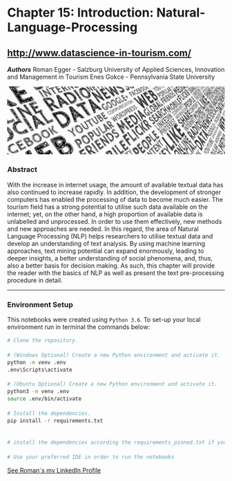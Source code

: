 # Chapter 15: Introduction: Natural-Language-Processing
## http://www.datascience-in-tourism.com/

***Authors***
Roman Egger - Salzburg University of Applied Sciences, Innovation and Management in Tourism
Enes Gokce - Pennsylvania State University

![text.png](https://github.com/DataScience-in-Tourism/Chapter-16-Text-Representation-and-Word-Embeddings/blob/main/text.png)

### Abstract

With the increase in internet usage, the amount of available textual data has also continued to increase rapidly. In addition, the development of stronger computers has enabled the processing of data to become much easier. The tourism field has a strong potential to utilise such data available on the internet; yet, on the other hand, a high proportion of available data is unlabelled and unprocessed. In order to use them effectively, new methods and new approaches are needed. In this regard, the area of Natural Language Processing (NLP) helps researchers to utilise textual data and develop an understanding of text analysis. By using machine learning approaches, text mining potential can expand enormously, leading to deeper insights, a better understanding of social phenomena, and, thus, also a better basis for decision making. As such, this chapter will provide the reader with the basics of NLP as well as present the text pre-processing procedure in detail.

-----------------------


### Environment Setup

This notebooks were created using `Python 3.6`.  To set-up your local environment run in terminal the commands below:

```bash
# Clone the repository.

# (Windows Optional) Create a new Python environment and activate it.
python -m venv .env
.env\Scripts\activate

# (Ubuntu Optional) Create a new Python environment and activate it.
python3 -m venv .env
source .env/bin/activate

# Install the dependencies.
pip install -r requirements.txt


# install the dependencies according the requirements_pinned.txt if you want to us the same library versions

# Use your preferred IDE in order to run the notebooks
```
[See Roman´s my LinkedIn Profile](https://www.linkedin.com/in/prof-dr-roman-egger-b645601/)

